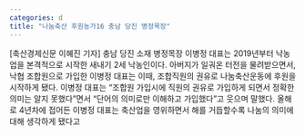 ```yaml
---
categories: d
title: "나눔축산 후원농가16 충남 당진 병정목장"
---
```

[축산경제신문 이혜진 기자] 충남 당진 소재 병정목장 이병정 대표는 2019년부터 낙농업을 본격적으로 시작한 새내기 2세 낙농인이다. 아버지가 일궈온 터전을 물려받으면서, 낙협 조합원으로 가입한 이병정 대표는 이때, 조합직원의 권유로 나눔축산운동에 후원을 시작하게 됐다. 이병정 대표는 “조합원 가입시에 직원의 권유로 가입하게 되면서 정확한 의미는 알지 못했다”면서 “단어의 의미로만 이해하고 가입했다”고 웃으며 말했다. 올해로 4년차에 접어든 이병정 대표는 축산업을 영위하면서 해를 거듭할수록 나눔의 의미에 대해 생각하게 됐다고